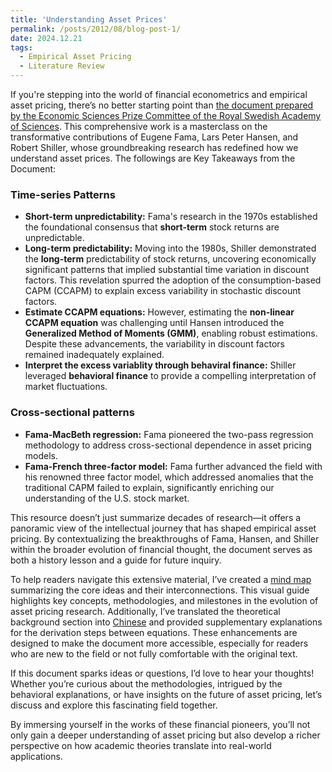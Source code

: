 ```yaml
---
title: 'Understanding Asset Prices'
permalink: /posts/2012/08/blog-post-1/
date: 2024.12.21
tags:
  - Empirical Asset Pricing
  - Literature Review
---
```


If you're stepping into the world of financial econometrics and empirical asset pricing, there’s no better starting point than [the document prepared by the Economic Sciences Prize Committee of the Royal Swedish Academy of Sciences](https://www.nobelprize.org/uploads/2013/10/advanced-economicsciences2013.pdf). This comprehensive work is a masterclass on the transformative contributions of Eugene Fama, Lars Peter Hansen, and Robert Shiller, whose groundbreaking research has redefined how we understand asset prices. The followings are Key Takeaways from the Document:

### Time-series Patterns
* **Short-term unpredictability:** Fama's research in the 1970s established the foundational consensus that **short-term** stock returns are unpredictable.
* **Long-term predictability:** Moving into the 1980s, Shiller demonstrated the **long-term** predictability of stock returns, uncovering economically significant patterns that implied substantial time variation in discount factors. This revelation spurred the adoption of the consumption-based CAPM (CCAPM) to explain excess variability in stochastic discount factors.
* **Estimate CCAPM equations:** However, estimating the **non-linear CCAPM equation** was challenging until Hansen introduced the **Generalized Method of Moments (GMM)**, enabling robust estimations. Despite these advancements, the variability in discount factors remained inadequately explained.
* **Interpret the excess variablity through behaviral finance:** Shiller leveraged **behavioral finance** to provide a compelling interpretation of market fluctuations.

### Cross-sectional patterns
* **Fama-MacBeth regression:** Fama pioneered the two-pass regression methodology to address cross-sectional dependence in asset pricing models.
* **Fama-French three-factor model:** Fama further advanced the field with his renowned three factor model, which addressed anomalies that the traditional CAPM failed to explain, significantly enriching our understanding of the U.S. stock market.

This resource doesn’t just summarize decades of research—it offers a panoramic view of the intellectual journey that has shaped empirical asset pricing. By contextualizing the breakthroughs of Fama, Hansen, and Shiller within the broader evolution of financial thought, the document serves as both a history lesson and a guide for future inquiry.

To help readers navigate this extensive material, I’ve created a [mind map](https://cynthia-xinyuwang.github.io/assets/1.png) summarizing the core ideas and their interconnections. This visual guide highlights key concepts, methodologies, and milestones in the evolution of asset pricing research. Additionally, I’ve translated the theoretical background section into [Chinese](https://cynthia-xinyuwang.github.io/assets/translation1.pdf) and provided supplementary explanations for the derivation steps between equations. These enhancements are designed to make the document more accessible, especially for readers who are new to the field or not fully comfortable with the original text. 

If this document sparks ideas or questions, I’d love to hear your thoughts! Whether you’re curious about the methodologies, intrigued by the behavioral explanations, or have insights on the future of asset pricing, let’s discuss and explore this fascinating field together.

By immersing yourself in the works of these financial pioneers, you’ll not only gain a deeper understanding of asset pricing but also develop a richer perspective on how academic theories translate into real-world applications.
